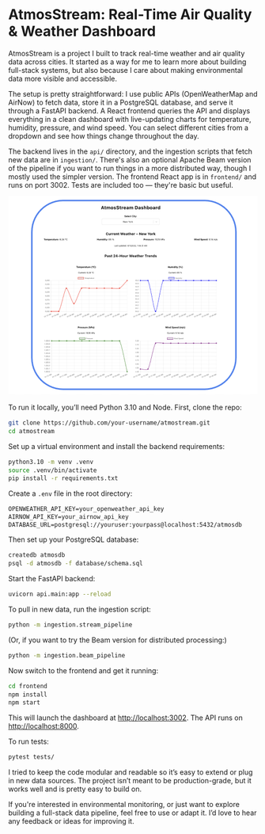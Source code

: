 # AtmosStream: Real-Time Air Quality & Weather Dashboard

AtmosStream is a project I built to track real-time weather and air quality data across cities. It started as a way for me to learn more about building full-stack systems, but also because I care about making environmental data more visible and accessible.

The setup is pretty straightforward: I use public APIs (OpenWeatherMap and AirNow) to fetch data, store it in a PostgreSQL database, and serve it through a FastAPI backend. A React frontend queries the API and displays everything in a clean dashboard with live-updating charts for temperature, humidity, pressure, and wind speed. You can select different cities from a dropdown and see how things change throughout the day.

The backend lives in the `api/` directory, and the ingestion scripts that fetch new data are in `ingestion/`. There's also an optional Apache Beam version of the pipeline if you want to run things in a more distributed way, though I mostly used the simpler version. The frontend React app is in `frontend/` and runs on port 3002. Tests are included too — they're basic but useful.

![atmosstream](atmos.png)


To run it locally, you’ll need Python 3.10 and Node. First, clone the repo:

```bash
git clone https://github.com/your-username/atmostream.git
cd atmostream
```

Set up a virtual environment and install the backend requirements:

```bash
python3.10 -m venv .venv
source .venv/bin/activate
pip install -r requirements.txt
```

Create a `.env` file in the root directory:

```
OPENWEATHER_API_KEY=your_openweather_api_key
AIRNOW_API_KEY=your_airnow_api_key
DATABASE_URL=postgresql://youruser:yourpass@localhost:5432/atmosdb
```

Then set up your PostgreSQL database:

```bash
createdb atmosdb
psql -d atmosdb -f database/schema.sql
```

Start the FastAPI backend:

```bash
uvicorn api.main:app --reload
```

To pull in new data, run the ingestion script:

```bash
python -m ingestion.stream_pipeline
```

(Or, if you want to try the Beam version for distributed processing:)

```bash
python -m ingestion.beam_pipeline
```

Now switch to the frontend and get it running:

```bash
cd frontend
npm install
npm start
```

This will launch the dashboard at [http://localhost:3002](http://localhost:3002). The API runs on [http://localhost:8000](http://localhost:8000).

To run tests:

```bash
pytest tests/
```

I tried to keep the code modular and readable so it’s easy to extend or plug in new data sources. The project isn’t meant to be production-grade, but it works well and is pretty easy to build on.

If you're interested in environmental monitoring, or just want to explore building a full-stack data pipeline, feel free to use or adapt it. I’d love to hear any feedback or ideas for improving it.




